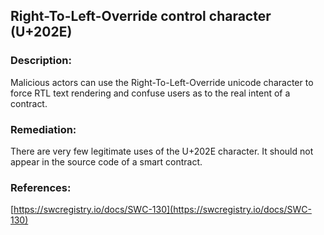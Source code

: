 ## Right-To-Left-Override control character (U+202E)

### Description:
Malicious actors can use the Right-To-Left-Override unicode character to force RTL text rendering and confuse users as to the real intent of a contract.

### Remediation:
There are very few legitimate uses of the U+202E character. It should not appear in the source code of a smart contract.

### References:
[https://swcregistry.io/docs/SWC-130](https://swcregistry.io/docs/SWC-130)